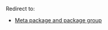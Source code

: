 Redirect to:

*   [Meta package and package group](/index.php/Meta_package_and_package_group "Meta package and package group")